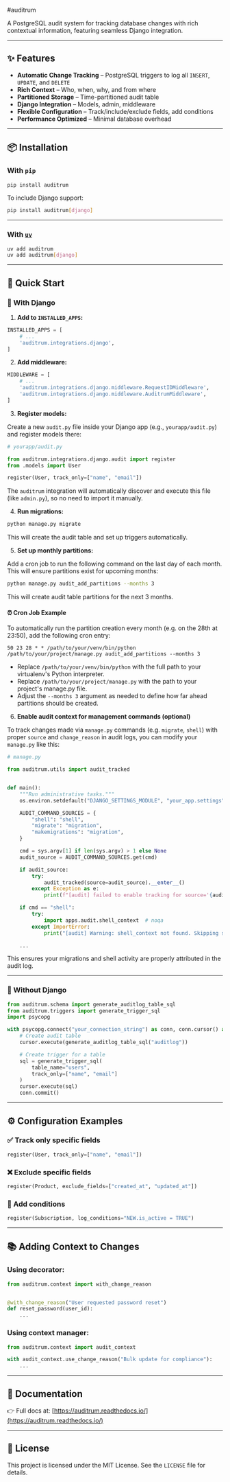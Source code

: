 <file name=0 path=README.md>#auditrum

A PostgreSQL audit system for tracking database changes with rich contextual information, featuring seamless Django integration.

---

## ✨ Features

- **Automatic Change Tracking** – PostgreSQL triggers to log all `INSERT`, `UPDATE`, and `DELETE`
- **Rich Context** – Who, when, why, and from where
- **Partitioned Storage** – Time-partitioned audit table
- **Django Integration** – Models, admin, middleware
- **Flexible Configuration** – Track/include/exclude fields, add conditions
- **Performance Optimized** – Minimal database overhead

---

## 📦 Installation

### With `pip`

```bash
pip install auditrum
```

To include Django support:

```bash
pip install auditrum[django]
```

---

### With [`uv`](https://github.com/astral-sh/uv)

```bash
uv add auditrum
uv add auditrum[django]
```

---

## 🚀 Quick Start

### 🔧 With Django

1. **Add to `INSTALLED_APPS`:**

```python
INSTALLED_APPS = [
    # ...
    'auditrum.integrations.django',
]
```

2. **Add middleware:**

```python
MIDDLEWARE = [
    # ...
    'auditrum.integrations.django.middleware.RequestIDMiddleware',
    'auditrum.integrations.django.middleware.AuditrumMiddleware',
]
```

3. **Register models:**

Create a new `audit.py` file inside your Django app (e.g., `yourapp/audit.py`) and register models there:

```python
# yourapp/audit.py

from auditrum.integrations.django.audit import register
from .models import User

register(User, track_only=["name", "email"])
```

The `auditrum` integration will automatically discover and execute this file (like `admin.py`), so no need to import it manually.

4. **Run migrations:**

```bash
python manage.py migrate
```

This will create the audit table and set up triggers automatically.

5. **Set up monthly partitions:**

Add a cron job to run the following command on the last day of each month. This will ensure partitions exist for upcoming months:

```bash
python manage.py audit_add_partitions --months 3
```

This will create audit table partitions for the next 3 months.

#### ⏰ Cron Job Example

To automatically run the partition creation every month (e.g. on the 28th at 23:50), add the following cron entry:

```cron
50 23 28 * * /path/to/your/venv/bin/python /path/to/your/project/manage.py audit_add_partitions --months 3
```

- Replace `/path/to/your/venv/bin/python` with the full path to your virtualenv's Python interpreter.
- Replace `/path/to/your/project/manage.py` with the path to your project's manage.py file.
- Adjust the `--months 3` argument as needed to define how far ahead partitions should be created.

6. **Enable audit context for management commands (optional)**

To track changes made via `manage.py` commands (e.g. `migrate`, `shell`) with proper `source` and `change_reason` in audit logs, you can modify your `manage.py` like this:

```python
# manage.py

from auditrum.utils import audit_tracked


def main():
    """Run administrative tasks."""
    os.environ.setdefault("DJANGO_SETTINGS_MODULE", "your_app.settings")

    AUDIT_COMMAND_SOURCES = {
        "shell": "shell",
        "migrate": "migration",
        "makemigrations": "migration",
    }

    cmd = sys.argv[1] if len(sys.argv) > 1 else None
    audit_source = AUDIT_COMMAND_SOURCES.get(cmd)

    if audit_source:
        try:
            audit_tracked(source=audit_source).__enter__()
        except Exception as e:
            print(f"[audit] failed to enable tracking for source='{audit_source}': {e}")

    if cmd == "shell":
        try:
            import apps.audit.shell_context  # noqa
        except ImportError:
            print("[audit] Warning: shell_context not found. Skipping shell audit.")

    ...
```

This ensures your migrations and shell activity are properly attributed in the audit log.

---

### 🧩 Without Django

```python
from auditrum.schema import generate_auditlog_table_sql
from auditrum.triggers import generate_trigger_sql
import psycopg

with psycopg.connect("your_connection_string") as conn, conn.cursor() as cursor:
    # Create audit table
    cursor.execute(generate_auditlog_table_sql("auditlog"))

    # Create trigger for a table
    sql = generate_trigger_sql(
        table_name="users",
        track_only=["name", "email"]
    )
    cursor.execute(sql)
    conn.commit()
```

---

## ⚙️ Configuration Examples

### ✅ Track only specific fields

```python
register(User, track_only=["name", "email"])
```

### ❌ Exclude specific fields

```python
register(Product, exclude_fields=["created_at", "updated_at"])
```

### 📐 Add conditions

```python
register(Subscription, log_conditions="NEW.is_active = TRUE")
```

---

## 📚 Adding Context to Changes

### Using decorator:

```python
from auditrum.context import with_change_reason


@with_change_reason("User requested password reset")
def reset_password(user_id):
    ...
```

### Using context manager:

```python
from auditrum.context import audit_context

with audit_context.use_change_reason("Bulk update for compliance"):
    ...
```

---

## 📖 Documentation

👉 Full docs at: [https://auditrum.readthedocs.io/](https://auditrum.readthedocs.io/)

---

## 🪪 License

This project is licensed under the MIT License. See the `LICENSE` file for details.
</file>
